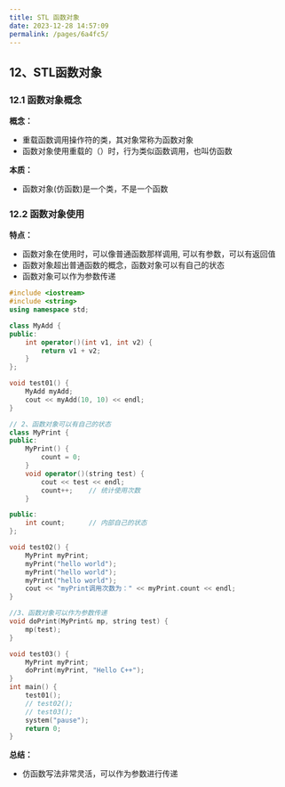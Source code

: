 ```yaml
---
title: STL 函数对象
date: 2023-12-28 14:57:09
permalink: /pages/6a4fc5/
---
```

## 12、STL函数对象

### 12.1 函数对象概念

**概念：**

- 重载函数调用操作符的类，其对象常称为函数对象
- 函数对象使用重载的（）时，行为类似函数调用，也叫仿函数

**本质：**

- 函数对象(仿函数)是一个类，不是一个函数

### 12.2 函数对象使用

**特点：**

- 函数对象在使用时，可以像普通函数那样调用, 可以有参数，可以有返回值
- 函数对象超出普通函数的概念，函数对象可以有自己的状态
- 函数对象可以作为参数传递

```CPP
#include <iostream>
#include <string>
using namespace std;

class MyAdd {
public:
	int operator()(int v1, int v2) {
		return v1 + v2;
	}
};

void test01() {
	MyAdd myAdd;
	cout << myAdd(10, 10) << endl;
}

// 2、函数对象可以有自己的状态
class MyPrint {
public:
	MyPrint() {
		count = 0;
	}
	void operator()(string test) {
		cout << test << endl;
		count++;	// 统计使用次数
	}

public:
	int count;		// 内部自己的状态
};

void test02() {
	MyPrint myPrint;
	myPrint("hello world");
	myPrint("hello world");
	myPrint("hello world");
	cout << "myPrint调用次数为：" << myPrint.count << endl;
}

//3、函数对象可以作为参数传递
void doPrint(MyPrint& mp, string test) {
	mp(test);
}

void test03() {
	MyPrint myPrint;
	doPrint(myPrint, "Hello C++");
}
int main() {
	test01();
	// test02();
	// test03();
	system("pause");
	return 0;
}
```

**总结：**

- 仿函数写法非常灵活，可以作为参数进行传递